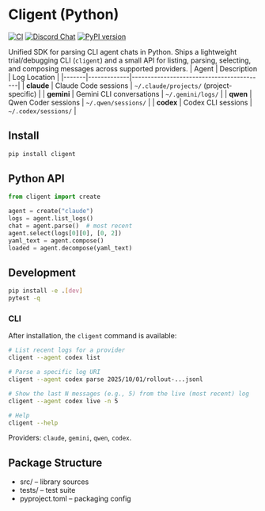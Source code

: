 # Cligent (Python)

[![CI](https://github.com/welldefined-ai/cligent/actions/workflows/ci.yml/badge.svg)](https://github.com/welldefined-ai/cligent/actions/workflows/ci.yml)
[![Discord Chat](https://img.shields.io/discord/1382712250598690947?logo=discord)](https://discord.gg/Tv4EcTu5YX)
[![PyPI version](https://img.shields.io/pypi/v/cligent.svg)](https://pypi.org/project/cligent/)

Unified SDK for parsing CLI agent chats in Python. Ships a lightweight
trial/debugging CLI (`cligent`) and a small API for listing, parsing,
selecting, and composing messages across supported providers.
| Agent | Description | Log Location                             |
|-------|-------------|------------------------------------------|
| **claude** | Claude Code sessions | `~/.claude/projects/` (project-specific) |
| **gemini** | Gemini CLI conversations | `~/.gemini/logs/`      |
| **qwen** | Qwen Coder sessions | `~/.qwen/sessions/`           |
| **codex** | Codex CLI sessions | `~/.codex/sessions/`          |

## Install

```bash
pip install cligent
```

## Python API

```python
from cligent import create

agent = create("claude")
logs = agent.list_logs()
chat = agent.parse()  # most recent
agent.select(logs[0][0], [0, 2])
yaml_text = agent.compose()
loaded = agent.decompose(yaml_text)
```

## Development

```bash
pip install -e .[dev]
pytest -q
```

### CLI

After installation, the `cligent` command is available:

```bash
# List recent logs for a provider
cligent --agent codex list

# Parse a specific log URI
cligent --agent codex parse 2025/10/01/rollout-...jsonl

# Show the last N messages (e.g., 5) from the live (most recent) log
cligent --agent codex live -n 5

# Help
cligent --help
```

Providers: `claude`, `gemini`, `qwen`, `codex`.

## Package Structure

- src/ – library sources
- tests/ – test suite
- pyproject.toml – packaging config
